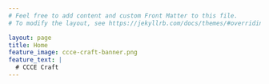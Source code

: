 ```yaml
---
# Feel free to add content and custom Front Matter to this file.
# To modify the layout, see https://jekyllrb.com/docs/themes/#overriding-theme-defaults

layout: page
title: Home
feature_image: ccce-craft-banner.png
feature_text: |
  # CCCE Craft
---
```

